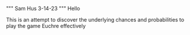 """
Sam Hus
3-14-23
"""
Hello

This is an attempt to discover the underlying chances and probabilities to play the game Euchre effectively
